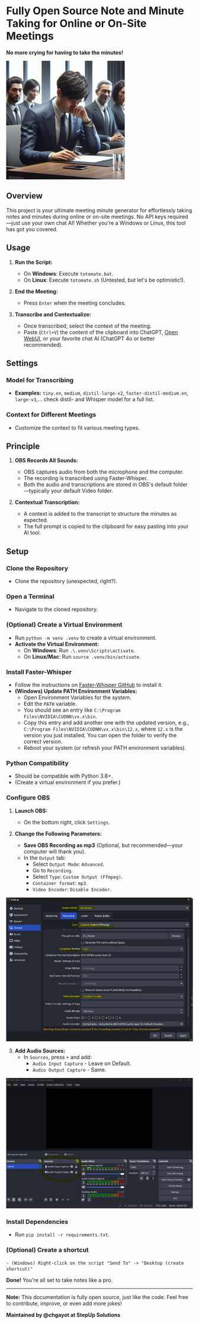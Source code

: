 # Fully Open Source Note and Minute Taking for Online or On-Site Meetings

**No more crying for having to take the minutes!**

![You at the last meeting](img/cry.jpg)
## Overview

This project is your ultimate meeting minute generator for effortlessly taking notes and minutes during online or on-site meetings. No API keys required—just use your own chat AI! Whether you're a Windows or Linux, this tool has got you covered.

## Usage

1. **Run the Script:**
   - On **Windows**: Execute `totomate.bat`.
   - On **Linux**: Execute `totomate.sh` (Untested, but let's be optimistic!).

2. **End the Meeting:**
   - Press `Enter` when the meeting concludes.

3. **Transcribe and Contextualize:**
   - Once transcribed, select the context of the meeting.
   - Paste (`Ctrl+V`) the content of the clipboard into ChatGPT, [Open WebUI](https://github.com/open-webui/open-webui), or your favorite chat AI (ChatGPT 4o or better recommended).

## Settings

### Model for Transcribing
- **Examples:** `tiny.en`, `medium`, `distil-large-v2`, `faster-distil-medium.en`, `large-v3`,... check distil- and Whisper model for a full list.

### Context for Different Meetings
- Customize the context to fit various meeting types.

## Principle

1. **OBS Records All Sounds:**
   - OBS captures audio from both the microphone and the computer.
   - The recording is transcribed using Faster-Whisper.
   - Both the audio and transcriptions are stored in OBS's default folder—typically your default Video folder.

2. **Contextual Transcription:**
   - A context is added to the transcript to structure the minutes as expected.
   - The full prompt is copied to the clipboard for easy pasting into your AI tool.

## Setup

### Clone the Repository
- Clone the repository (unexpected, right?).

### Open a Terminal
- Navigate to the cloned repository.

### (Optional) Create a Virtual Environment
- Run `python -m venv .venv` to create a virtual environment.
- **Activate the Virtual Environment:**
  - On **Windows**: Run `.\.venv\Scripts\activate`.
  - On **Linux/Mac**: Run `source .venv/bin/activate`.

### Install Faster-Whisper
- Follow the instructions on [Faster-Whisper GitHub](https://github.com/SYSTRAN/faster-whisper) to install it.
- **(Windows) Update PATH Environment Variables:**
  - Open Environment Variables for the system.
  - Edit the `PATH` variable.
  - You should see an entry like `C:\Program Files\NVIDIA\CUDNN\vx.x\bin`.
  - Copy this entry and add another one with the updated version, e.g., `C:\Program Files\NVIDIA\CUDNN\vx.x\bin\12.x`, where `12.x` is the version you just installed. You can open the folder to verify the correct version.
  - Reboot your system (or refresh your PATH environment variables).

### Python Compatibility
- Should be compatible with Python 3.8+.
- (Create a virtual environment if you prefer.)

### Configure OBS
1. **Launch OBS:**
   - On the bottom right, click `Settings`.

2. **Change the Following Parameters:**
   - **Save OBS Recording as mp3** (Optional, but recommended—your computer will thank you).
   - In the `Output` tab:
     - Select `Output Mode`: `Advanced`.
     - Go to `Recording`.
     - Select `Type`: `Custom Output (Ffmpeg)`.
     - `Container format`: `mp3`.
     - `Video Encoder`: `Disable Encoder`.

![OBS Config 1](img/obs1.png)

3. **Add Audio Sources:**
   - In `Sources`, press `+` and add:
     - `Audio Input Capture` - Leave on Default.
     - `Audio Output Capture` - Same.

![OBS Config 2](img/obs2.png)

### Install Dependencies
- Run `pip install -r requirements.txt`.

### (Optional) Create a shortcut
    - (Windows) Right-click on the script "Send To" -> "Desktop (create shortcut)"

**Done!** You're all set to take notes like a pro.

---

**Note:** This documentation is fully open source, just like the code. Feel free to contribute, improve, or even add more jokes!

**Maintained by @chgayot at StepUp Solutions**
